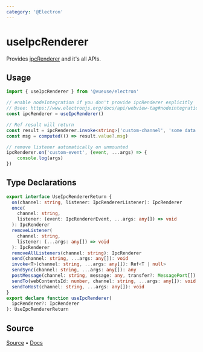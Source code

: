 ```yaml
---
category: '@Electron'
---
```


# useIpcRenderer

Provides [ipcRenderer](https://www.electronjs.org/docs/api/ipc-renderer) and it's all APIs.

## Usage

```ts
import { useIpcRenderer } from '@vueuse/electron'

// enable nodeIntegration if you don't provide ipcRenderer explicitly 
// @see: https://www.electronjs.org/docs/api/webview-tag#nodeintegration
const ipcRenderer = useIpcRenderer()

// Ref result will return
const result = ipcRenderer.invoke<string>('custom-channel', 'some data')
const msg = computed(() => result.value?.msg)

// remove listener automatically on unmounted
ipcRenderer.on('custom-event', (event, ...args) => {
    console.log(args)
})

```


<!--FOOTER_STARTS-->
## Type Declarations

```typescript
export interface UseIpcRendererReturn {
  on(channel: string, listener: IpcRendererListener): IpcRenderer
  once(
    channel: string,
    listener: (event: IpcRendererEvent, ...args: any[]) => void
  ): IpcRenderer
  removeListener(
    channel: string,
    listener: (...args: any[]) => void
  ): IpcRenderer
  removeAllListeners(channel: string): IpcRenderer
  send(channel: string, ...args: any[]): void
  invoke<T>(channel: string, ...args: any[]): Ref<T | null>
  sendSync(channel: string, ...args: any[]): any
  postMessage(channel: string, message: any, transfer?: MessagePort[]): void
  sendTo(webContentsId: number, channel: string, ...args: any[]): void
  sendToHost(channel: string, ...args: any[]): void
}
export declare function useIpcRenderer(
  ipcRenderer?: IpcRenderer
): UseIpcRendererReturn
```

## Source

[Source](https://github.com/vueuse/vueuse/blob/main/packages/electron/useIpcRenderer/index.ts) • [Docs](https://github.com/vueuse/vueuse/blob/main/packages/electron/useIpcRenderer/index.md)


<!--FOOTER_ENDS-->
